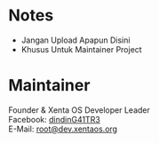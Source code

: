 # Notes
 * Jangan Upload Apapun Disini  
 * Khusus Untuk Maintainer Project  

# Maintainer
Founder & Xenta OS Developer Leader  
Facebook: [dindinG41TR3](https://facebook.com/dindinG41TR3)   
E-Mail: <root@dev.xentaos.org>  
